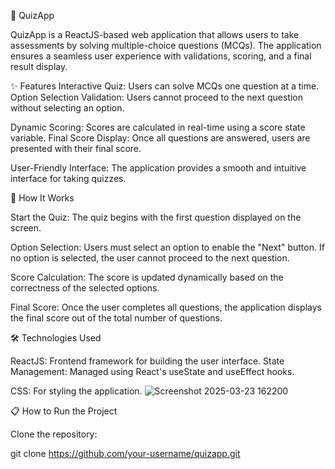 🎯 QuizApp

  QuizApp is a ReactJS-based web application that allows users to take assessments by solving   multiple-choice questions (MCQs). The application ensures a seamless user experience with     validations, scoring, and a final result display.

✨ Features
  Interactive Quiz: Users can solve MCQs one question at a time.
  Option Selection Validation: Users cannot proceed to the next question without selecting an   option.
  
  Dynamic Scoring: Scores are calculated in real-time using a score state variable.
  Final Score Display: Once all questions are answered, users are presented with their final   score.
  
  User-Friendly Interface: The application provides a smooth and intuitive interface for        taking quizzes.
  
🚀 How It Works

Start the Quiz:
  The quiz begins with the first question displayed on the screen.

Option Selection:
  Users must select an option to enable the "Next" button.
  If no option is selected, the user cannot proceed to the next question.

Score Calculation:
  The score is updated dynamically based on the correctness of the selected options.

Final Score:
  Once the user completes all questions, the application displays the final score out of the total number of questions.

🛠️ Technologies Used

ReactJS: Frontend framework for building the user interface.
State Management: Managed using React's useState and useEffect hooks.

CSS: For styling the application.
![Screenshot 2025-03-23 162200](https://github.com/user-attachments/assets/372b7b21-d1b9-44af-8d9f-9099edcfa186)




📋 How to Run the Project

Clone the repository:

git clone https://github.com/your-username/quizapp.git

